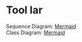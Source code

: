 
# Tool lar
Sequence Diagram: [Mermaid](https://mermaid.live)  
Class Diagram: [Mermaid](https://mermaid.live)  
